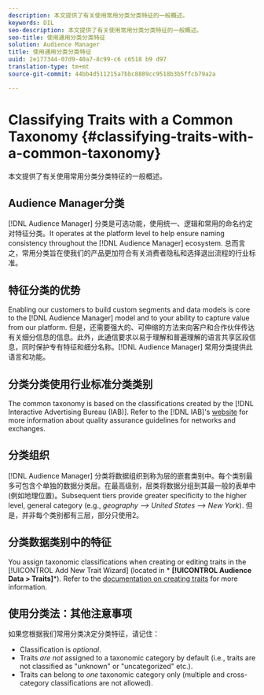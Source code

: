 ```yaml
---
description: 本文提供了有关使用常用分类分类特征的一般概述。
keywords: DIL
seo-description: 本文提供了有关使用常用分类分类特征的一般概述。
seo-title: 使用通用分类分类特征
solution: Audience Manager
title: 使用通用分类分类特征
uuid: 2e177344-07d9-40a7-8c99-c6 c6518 b9 d97
translation-type: tm+mt
source-git-commit: 44bb4d511215a7bbc8889cc9518b3b5ffcb79a2a

---
```



# Classifying Traits with a Common Taxonomy {#classifying-traits-with-a-common-taxonomy}

本文提供了有关使用常用分类分类特征的一般概述。

## Audience Manager分类

<!-- c_common_taxonomy_about.xml -->

[!DNL Audience Manager] 分类是可选功能，使用统一、逻辑和常用的命名约定对特征分类。It operates at the platform level to help ensure naming consistency throughout the [!DNL Audience Manager] ecosystem. 总而言之，常用分类旨在使我们的产品更加符合有关消费者隐私和选择退出流程的行业标准。

## 特征分类的优势

Enabling our customers to build custom segments and data models is core to the [!DNL Audience Manager] model and to your ability to capture value from our platform. 但是，还需要强大的、可伸缩的方法来向客户和合作伙伴传达有关细分信息的信息。此外，此通信要求以易于理解和普遍理解的语言共享区段信息，同时保护专有特征和细分名称。[!DNL Audience Manager] 常用分类提供此语言和功能。

## 分类分类使用行业标准分类类别

The common taxonomy is based on the classifications created by the [!DNL Interactive Advertising Bureau (IAB)]. Refer to the [!DNL IAB]'s [website](https://www.iab.net/iab_products_and_industry_services/508676/ne_guidelines) for more information about quality assurance guidelines for networks and exchanges.

## 分类组织

[!DNL Audience Manager] 分类将数据组织到称为层的嵌套类别中。每个类别最多可包含个单独的数据分类层。在最高级别，层类将数据分组到其最一般的表单中(例如地理位置)。Subsequent tiers provide greater specificity to the higher level, general category (e.g., *geography --&gt; United States --&gt; New York*). 但是，并非每个类别都有三层，部分只使用2。

## 分类数据类别中的特征

You assign taxonomic classifications when creating or editing traits in the [!UICONTROL Add New Trait Wizard] (located in * **[!UICONTROL Audience Data > Traits]***). Refer to the [documentation on creating traits](../../features/traits/create-onboarded-rule-based-traits.md) for more information.

## 使用分类法：其他注意事项

如果您根据我们常用分类决定分类特征，请记住：

* Classification is *optional*.
* Traits *are not* assigned to a taxonomic category by default (i.e., traits are not classified as "unknown" or "uncategorized" etc.).
* Traits can belong to *one* taxonomic category only (multiple and cross-category classifications are not allowed).